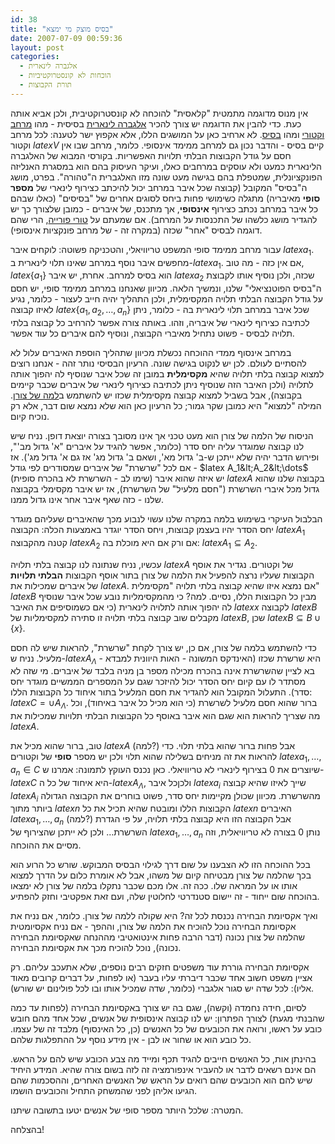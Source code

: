 ```yaml
---
id: 38
title: "בסיס מוצק מי ימצא"
date: 2007-07-09 00:59:36
layout: post
categories: 
  - אלגברה לינארית
  - הוכחות לא קונסטרוקטיביות
  - תורת הקבוצות
---
```

אין מנוס מדוגמה מתמטית "קלאסית" להוכחה לא קונסטרוקטיבית, ולכן אביא אותה כעת. כדי להבין את הדוגמה יש צורך להכיר <a href="http://he.wikipedia.org/wiki/%D7%90%D7%9C%D7%92%D7%91%D7%A8%D7%94_%D7%9C%D7%99%D7%A0%D7%90%D7%A8%D7%99%D7%AA">אלגברה לינארית</a> בסיסית - מהו <a href="http://he.wikipedia.org/wiki/%D7%9E%D7%A8%D7%97%D7%91_%D7%95%D7%A7%D7%98%D7%95%D7%A8%D7%99">מרחב וקטורי</a> ומהו <a href="http://he.wikipedia.org/wiki/%D7%91%D7%A1%D7%99%D7%A1_%28%D7%90%D7%9C%D7%92%D7%91%D7%A8%D7%94%29">בסיס</a>. לא ארחיב כאן על המושגים הללו, אלא אקפוץ ישר לטענה: לכל מרחב וקטור $latex V$ קיים בסיס - והדבר נכון גם למרחב ממימד אינסופי. כלומר, מרחב שבו אין חסם על גודל הקבוצות הבלתי תלויות האפשריות. בקורסי המבוא של האלגברה הלינארית כמעט ולא עוסקים במרחבים כאלו, ועיקר העיסוק בהם הוא במסגרת האנליזה הפונקציונלית, שמטפלת בהם בגישה מעט שונה מזו האלגברית ה"טהורה". בפרט, מושג ה"בסיס" המקובל (קבוצה שכל איבר במרחב יכול להיכתב כצירוף לינארי של <strong>מספר סופי</strong> מאיבריה) מתגלה כשימושי פחות ביחס לסוגים אחרים של "בסיסים" (כאלו שבהם כל איבר במרחב נכתב כצירוף <strong>אינסופי</strong>, אך מתכנס, של איברים - כמובן שלצורך כך יש להגדיר מושג כלשהו של התכנסות על המרחב). אם שמעתם על <a href="http://he.wikipedia.org/wiki/%D7%98%D7%95%D7%A8_%D7%A4%D7%95%D7%A8%D7%99%D7%99%D7%94">טורי פורייה</a>, הרי שהם דוגמה לבסיס "אחר" שכזה (במקרה זה - של מרחב פונקציות אינסופי).

עבור מרחב ממימד סופי המשפט טריוויאלי, והטכניקה פשוטה: לוקחים איבר $latex a_1$. מחפשים איבר נוסף במרחב שאינו תלוי לינארית ב-$latex a_1$. אם אין כזה - מה טוב, $latex \{a_1\}$ הוא בסיס למרחב. אחרת, יש איבר $latex a_2$ שכזה, ולכן נוסיף אותו לקבוצת ה"בסיס הפוטנציאלי" שלנו, ונמשיך הלאה. מכיוון שאנחנו במרחב ממימד סופי, יש חסם על גודל הקבוצה הבלתי תלויה המקסימלית, ולכן התהליך יהיה חייב לעצור - כלומר, נגיע לאיזו קבוצה $latex \{a_1, a_2,\dots, a_n\}$ שכל איבר במרחב תלוי לינארית בה - כלומר, ניתן לכתיבה כצירוף לינארי של איבריה, וזהו. באותה צורה אפשר להרחיב כל קבוצה בלתי תלויה לבסיס - פשוט נתחיל מאיברי הקבוצה, ונוסיף להם איברים כל עוד אפשר.

במרחב אינסוף ממדי ההוכחה נכשלת מכיוון שתהליך הוספת האיברים עלול לא להסתיים לעולם. לכן יש לנקוט בגישה שונה. הרעיון הבסיסי נותר זהה - אנחנו רוצים למצוא קבוצה בלתי תלויה שהיא <strong>מקסימלית</strong> במובן זה שכל איבר שנוסיף לה יהפוך אותה לתלויה (ולכן האיבר הזה שנוסיף ניתן לכתיבה כצירוף לינארי של איברים שכבר קיימים בקבוצה), אבל בשביל למצוא קבוצה מקסימלית שכזו יש להשתמש ב<a href="http://he.wikipedia.org/wiki/%D7%94%D7%9C%D7%9E%D7%94_%D7%A9%D7%9C_%D7%A6%D7%95%D7%A8%D7%9F">למה של צורן</a>. המילה "למצוא" היא כמובן שקר גמור; כל הרעיון כאן הוא שלא נמצא שום דבר, אלא רק נוכיח קיום.

הניסוח של הלמה של צורן הוא מעט טכני אך אינו מסובך בצורה יוצאת דופן. נניח שיש לנו קבוצה שמוגדר עליה יחס סדר (כלומר, אפשר להגיד על איברים "א' גדול מב'", ופירוש הדבר יהיה שלא ייתכן ש-ב' גדול מא', ושאם ב' גדול מג' אז גם א' גדול מג'). אז אם לכל "שרשרת" של איברים שמסודרים לפי גודל - $latex A_1&lt;A_2&lt;\dots$ (שימו לב - השרשרת לא בהכרח סופית) יש איזה שהוא איבר $latex A$ בקבוצה שלנו שהוא גדול מכל איברי השרשרת ("חסם מלעיל" של השרשרת), אז יש איבר מקסימלי בקבוצה שלנו - כזה שאף איבר אחר אינו גדול ממנו.

הבלבול העיקרי בשימוש בלמה במקרה שלנו עשוי לנבוע מכך שהאיברים שעליהם מוגדר יחס הסדר יהיו בעצמן קבוצות, ויחס הסדר יוגדר באמצעות הכלה: הקבוצה $latex A_1$ קטנה מהקבוצה $latex A_2$ אם ורק אם היא מוכלת בה: $latex A_1 \subseteq A_2$.

עכשיו, נניח שנתונה לנו קבוצה בלתי תלויה $latex A$ של וקטורים. נגדיר את אוסף הקבוצות שעליו נרצה להפעיל את הלמה של צורן בתור אוסף הקבוצות <strong>הבלתי תלויות</strong> של איברים שמכילות את $latex A$. אם נמצא איזו שהיא קבוצה בלתי תלויה "מקסימלית" $latex B$ מבין כל הקבוצות הללו, נסיים. למה? כי מהמקסימליות נובע שכל איבר שנוסיף לה יהפוך אותה לתלויה לינארית (כי אם כשמוסיפים את האיבר $latex x$ לקבוצה $latex B$ מקבלים שוב קבוצה בלתי תלויה זו סתירה למקסימליות של $latex B$, שכן $latex B\subseteq B\cup\{x\}$.

כדי להשתמש בלמה של צורן, אם כן, יש צורך לקחת "שרשרת", להראות שיש לה חסם מלעיל. נניח ש-$latex A_\Lambda$ היא שרשרת שכזו (האינדקס המשונה - האות היוונית למבדא - בא לציין שהשרשרת אינה בהכרח מכילה מספר בן מניה בלבד של איברים. מי שזה לא מסתדר לו עם קיום יחס הסדר יכול להיזכר שגם על המספרים הממשיים מוגדר יחס סדר). התעלול המקובל הוא להגדיר את חסם המלעיל בתור איחוד כל הקבוצות הללו: $latex C=\cup A_\Lambda$. ברור שהוא חסם מלעיל לשרשרת (כי הוא מכיל כל איבר באיחוד), וכל מה שצריך להראות הוא שגם הוא איבר באוסף כל הקבוצות הבלתי תלויות שמכילות את $latex A$.

טוב, ברור שהוא מכיל את $latex A$ (למה?) אבל פחות ברור שהוא בלתי תלוי. כדי להראות את זה מניחים בשלילה שהוא תלוי ולכן יש מספר <strong>סופי</strong> של וקטורים $latex a_1,\dots,a_n\in C$ שיוצרים את 0 בצירוף לינארי לא טריוויאלי. כאן נכנס העוקץ לתמונה: אמרנו ש-$latex C$ היא איחוד של כל ה-$latex A_\Lambda$, ולכןכל איבר $latex a_i$ שייך לאיזו שהיא קבוצה $latex A_i$ מהשרשרת. מכיוון שכולן מקיימות יחס סדר, פשוט בוחרים את הקבוצה הגדולה ביותר מתוך $latex n$ הקבוצות הללו ומובטח שהיא תכיל את כל $latex n$ האיברים $latex a_1,\dots, a_n$ (למה?) אבל הקבוצה הזו היא קבוצה בלתי תלויה, על פי הגדרת השרשרת... ולכן לא ייתכן שהצירוף של $latex a_1,\dots, a_n$ נותן 0 בצורה לא טריוויאלית, וזה מסיים את ההוכחה.

בכל ההוכחה הזו לא הצבענו על שום דרך לגילוי הבסיס המבוקש. שורש כל הרוע הוא בכך שהלמה של צורן מבטיחה קיום של משהו, אבל לא אומרת כלום על הדרך למצוא אותו או על המראה שלו. ככה זה. אלו מכם שכבר נתקלו בלמה של צורן לא ימצאו בהוכחה שום ייחוד - זה יישום סטנדרטי לחלוטין שלה, ועם זאת אפקטיבי וחזק להפתיע.

ואיך אקסיומת הבחירה נכנסת לכל זה? היא שקולה ללמה של צורן. כלומר, אם נניח את אקסיומת הבחירה נוכל להוכיח את הלמה של צורן, וההפך - אם נניח אקסיומטית שהלמה של צורן נכונה (דבר הרבה פחות אינטואטיבי מההנחה שאקסיומת הבחירה נכונה), נוכל להוכיח מכך את אקסיומת הבחירה.

אקסיומת הבחירה גוררת עוד משפטים חזקים רבים נוספים, שלא אתעכב עליהם. רק אציין משפט חשוב אחד שכבר דיברתי עליו בעבר (או לפחות, על דברים קרובים מאוד אליו): לכל שדה יש סגור אלגברי (כלומר, שדה שמכיל אותו ובו לכל פולינום יש שורש).

לסיום, חידה נחמדה (וקשה), שגם בה יש צורך באקסיומת הבחירה (לפחות עד כמה שהבנתי מגעת) לצורך הפתרון: יש לנו קבוצה אינסופית של אנשים, שכל אחד מהם חובש כובע על ראשו, ורואה את הכובעים של כל האנשים (כן, כל האינסוף) מלבד זה של עצמו. כל כובע הוא או שחור או לבן - אין מידע נוסף על ההתפלגות שלהם.

בהינתן אות, כל האנשים חייבים להגיד תכף ומייד מה צבע הכובע שיש להם על הראש. הם אינם רשאים לדבר או להעביר אינפורמציה זה לזה בשום צורה שהיא. המידע היחיד שיש להם הוא הכובעים שהם רואים על הראש של האנשים האחרים, וההסכמות שהם הגיעו אליהן לפני שהמשחק התחיל והכובעים הושמו.

המטרה: שלכל היותר מספר סופי של אנשים יטעו בתשובה שיתנו.

בהצלחה!
